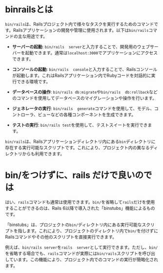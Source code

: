 # binrailsとは

`bin/rails`は、Railsプロジェクト内で様々なタスクを実行するためのコマンドです。Railsアプリケーションの開発や管理に使用されます。以下は`bin/rails`コマンドの主な用途です。

- **サーバーの起動**: `bin/rails 
server`と入力することで、開発用のウェブサーバーを起動できます。通常は`localhost:3000`でアプリケーションにアクセスできます。

- **コンソールの起動**: `bin/rails 
console`と入力することで、Railsコンソールが起動します。これはRailsアプリケーション内でRubyコードを対話的に実行できる環境です。

- **データベースの操作**: `bin/rails db:migrate`や`bin/rails 
db:rollback`などのコマンドを使用してデータベースのマイグレーションや操作を行います。

- **ジェネレータの実行**: `bin/rails 
generate`コマンドを使用して、モデル、コントローラ、ビューなどの各種コンポーネントを生成できます。

- **テストの実行**: `bin/rails test`を使用して、テストスイートを実行できます。

`bin/rails`は、Railsアプリケーションディレクトリ内にある`bin`ディレクトリに存在する実行可能なスクリプトです。これにより、プロジェクト内の異なるディレクトリからも利用できます。


# bin/をつけずに、rails だけで良いのでは

はい、`rails`コマンドも通常は使用できます。`bin/`を省略して`rails`だけを使用することができるのは、Rails 
6以降で導入された「binstubs」機能によるものです。

「binstubs」は、プロジェクトの`bin/`ディレクトリ内にある実行可能なスクリプトを指します。これにより、プロジェクトのディレクトリ内で`bin/`を付けずにRailsコマンドやその他のスクリプトを直接実行できます。

例えば、`bin/rails server`を`rails 
server`として実行できます。ただし、`bin/`を省略する場合でも、`rails`コマンドが実際には`bin/rails`スクリプトを呼び出しています。この機能により、プロジェクト内でのコマンドの実行が簡略化されます。

